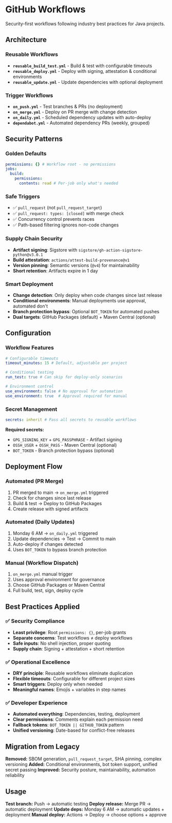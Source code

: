 # GitHub Workflows

Security-first workflows following industry best practices for Java projects.

## Architecture

### Reusable Workflows
- **`reusable_build_test.yml`** - Build & test with configurable timeouts
- **`reusable_deploy.yml`** - Deploy with signing, attestation & conditional environments
- **`reusable_update.yml`** - Update dependencies with optional deployment

### Trigger Workflows
- **`on_push.yml`** - Test branches & PRs (no deployment)
- **`on_merge.yml`** - Deploy on PR merge with change detection
- **`on_daily.yml`** - Scheduled dependency updates with auto-deploy
- **`dependabot.yml`** - Automated dependency PRs (weekly, grouped)

## Security Patterns

### Golden Defaults
```yaml
permissions: {} # Workflow root - no permissions
jobs:
  build:
    permissions:
      contents: read # Per-job only what's needed
```

### Safe Triggers
- ✅ `pull_request` (not `pull_request_target`)
- ✅ `pull_request: types: [closed]` with merge check
- ✅ Concurrency control prevents races
- ✅ Path-based filtering ignores non-code changes

### Supply Chain Security
- **Artifact signing**: Sigstore with `sigstore/gh-action-sigstore-python@v3.0.1`
- **Build attestation**: `actions/attest-build-provenance@v1`
- **Version pinning**: Semantic versions (`@v4`) for maintainability
- **Short retention**: Artifacts expire in 1 day

### Smart Deployment
- **Change detection**: Only deploy when code changes since last release
- **Conditional environments**: Manual deployments use approval, automated don't
- **Branch protection bypass**: Optional `BOT_TOKEN` for automated pushes
- **Dual targets**: GitHub Packages (default) + Maven Central (optional)

## Configuration

### Workflow Features
```yaml
# Configurable timeouts
timeout_minutes: 15 # Default, adjustable per project

# Conditional testing
run_test: true # Can skip for deploy-only scenarios

# Environment control
use_environment: false # No approval for automation
use_environment: true  # Approval required for manual
```

### Secret Management
```yaml
secrets: inherit # Pass all secrets to reusable workflows
```

**Required secrets:**
- `GPG_SIGNING_KEY` + `GPG_PASSPHRASE` - Artifact signing
- `OSSH_USER` + `OSSH_PASS` - Maven Central (optional)
- `BOT_TOKEN` - Branch protection bypass (optional)

## Deployment Flow

### Automated (PR Merge)
1. PR merged to main → `on_merge.yml` triggered
2. Check for changes since last release
3. Build & test → Deploy to GitHub Packages
4. Create release with signed artifacts

### Automated (Daily Updates)
1. Monday 6 AM → `on_daily.yml` triggered
2. Update dependencies → Test → Commit to main
3. Auto-deploy if changes detected
4. Uses `BOT_TOKEN` to bypass branch protection

### Manual (Workflow Dispatch)
1. `on_merge.yml` manual trigger
2. Uses approval environment for governance
3. Choose GitHub Packages or Maven Central
4. Full build, test, sign, deploy cycle

## Best Practices Applied

### ✅ Security Compliance
- **Least privilege**: Root `permissions: {}`, per-job grants
- **Separate concerns**: Test workflows ≠ deploy workflows
- **Safe inputs**: No shell injection, proper quoting
- **Supply chain**: Signing + attestation + short retention

### ✅ Operational Excellence
- **DRY principle**: Reusable workflows eliminate duplication
- **Flexible timeouts**: Configurable for different project sizes
- **Smart triggers**: Deploy only when needed
- **Meaningful names**: Emojis + variables in step names

### ✅ Developer Experience
- **Automated everything**: Dependencies, testing, deployment
- **Clear permissions**: Comments explain each permission need
- **Fallback tokens**: `BOT_TOKEN || GITHUB_TOKEN` pattern
- **Unified versioning**: Date-based for conflict-free releases

## Migration from Legacy

**Removed:** SBOM generation, `pull_request_target`, SHA pinning, complex versioning
**Added:** Conditional environments, bot token support, unified secret passing
**Improved:** Security posture, maintainability, automation reliability

## Usage

**Test branch:** Push → automatic testing
**Deploy release:** Merge PR → automatic deployment
**Update deps:** Monday 6 AM → automatic updates + deployment
**Manual deploy:** Actions → Deploy → choose options + approve
